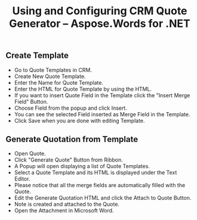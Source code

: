 ﻿---
title: Using and Configuring CRM Quote Generator – Aspose.Words for .NET
articleTitle: Using and Configuring CRM Quote Generator
linktitle: Using and Configuring CRM Quote Generator
description: "How to use and configure Aspose Quote Generator add-on using C#."
type: docs
weight: 20
url: /net/using-and-configuring-crm-quote-generator/
---

## Create Template

- Go to Quote Templates in CRM.
- Create New Quote Template. 
- Enter the Name for Quote Template.
- Enter the HTML for Quote Template by using the HTML.
- If you want to insert Quote Field in the Template click the "Insert Merge Field" Button. 
- Choose Field from the popup and click Insert. 
- You can see the selected Field inserted as Merge Field in the Template. 
- Click Save when you are done with editing Template.

## Generate Quotation from Template

- Open Quote.
- Click "Generate Quote" Button from Ribbon. 
- A Popup will open displaying a list of Quote Templates.
- Select a Quote Template and its HTML is displayed under the Text Editor.
- Please notice that all the merge fields are automatically filled with the Quote. 
- Edit the Generate Quotation HTML and click the Attach to Quote Button. 
- Note is created and attached to the Quote. 
- Open the Attachment in Microsoft Word.